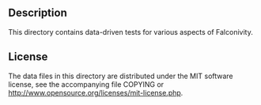Description
------------

This directory contains data-driven tests for various aspects of Falconivity.

License
--------

The data files in this directory are distributed under the MIT software
license, see the accompanying file COPYING or
http://www.opensource.org/licenses/mit-license.php.

